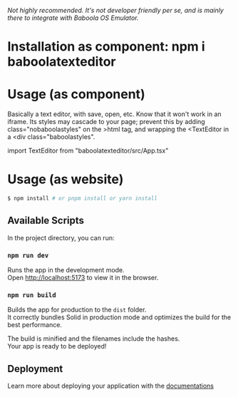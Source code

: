 _Not highly recommended. It's not developer friendly per se, and is mainly there to integrate with Baboola OS Emulator._

# Installation as component: npm i baboolatexteditor

# Usage (as component)

Basically a text editor, with save, open, etc. Know that it won't work in an iframe. Its styles may cascade to your page; prevent this by adding class="nobaboolastyles" on the >html tag, and wrapping the <TextEditor in a <div class="baboolastyles".  
  
import TextEditor from "baboolatexteditor/src/App.tsx"


# Usage (as website)


```bash
$ npm install # or pnpm install or yarn install
```

 
## Available Scripts

In the project directory, you can run:

### `npm run dev`

Runs the app in the development mode.<br>
Open [http://localhost:5173](http://localhost:5173) to view it in the browser.

### `npm run build`

Builds the app for production to the `dist` folder.<br>
It correctly bundles Solid in production mode and optimizes the build for the best performance.

The build is minified and the filenames include the hashes.<br>
Your app is ready to be deployed!

## Deployment

Learn more about deploying your application with the [documentations](https://vite.dev/guide/static-deploy.html)
